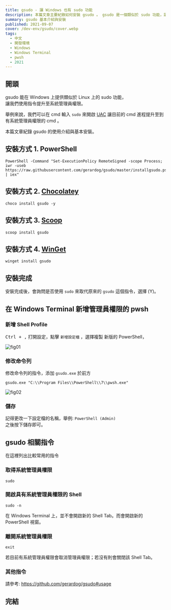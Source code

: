 ```yaml
---
title: gsudo - 讓 Windows 也有 sudo 功能
description: 本篇文章主要紀錄如何安裝 gsudo 。 gsudo 是一個類似於 sudo 功能，讓我們在 Windows 上可以使用。 sudo 功能可以讓我們更方便地提升至系統管理員權限。
summary: gsudo 基本介紹與安裝
published: 2021-09-07
cover: /dev-env/gsudo/cover.webp
tags:
  - 中文
  - 開發環境
  - Windows
  - Windows Terminal
  - pwsh
  - 2021
---
```


<script lang="ts">
  import Codecopy from '$lib/components/extra/codecopy.svelte'
</script>

## 開頭

gsudo 能在 Windows 上提供類似於 Linux 上的 sudo 功能，  
讓我們使用指令提升至系統管理員權限。

舉例來說，我們可以在 cmd 輸入 `sudo` 來開啟 [UAC](https://zh.wikipedia.org/wiki/%E4%BD%BF%E7%94%A8%E8%80%85%E5%B8%B3%E6%88%B6%E6%8E%A7%E5%88%B6)
讓目前的 cmd 進程提升至到有系統管理員權限的 cmd 。

本篇文章紀錄 gsudo 的使用介紹與基本安裝。

## 安裝方式 1. PowerShell

<Codecopy>

```shell
PowerShell -Command "Set-ExecutionPolicy RemoteSigned -scope Process; iwr -useb https://raw.githubusercontent.com/gerardog/gsudo/master/installgsudo.ps1 | iex"
```

</Codecopy>

## 安裝方式 2. [Chocolatey](https://chocolatey.org/install)

<Codecopy>

```shell
choco install gsudo -y
```

</Codecopy>

## 安裝方式 3. [Scoop](https://scoop.sh/)

<Codecopy>

```shell
scoop install gsudo
```

</Codecopy>

## 安裝方式 4. [WinGet](https://github.com/microsoft/winget-cli/releases)

<Codecopy>

```shell
winget install gsudo
```

</Codecopy>

## 安裝完成

安裝完成後，會詢問是否使用 `sudo` 來取代原來的 `gsudo` 這個指令，選擇 (Y)。

## 在 Windows Terminal 新增管理員權限的 pwsh

### 新增 Shell Profile

<kbd>Ctrl + ,</kbd> 打開設定，點擊 `新增設定檔` ，選擇複製 新版的 PowerShell，

![fig01](gsudo/fig01.avif)

### 修改命令列

修改命令列的指令，添加 `gsudo.exe` 於前方

<Codecopy>

```shell
gsudo.exe "C:\\Program Files\\PowerShell\\7\\pwsh.exe"
```

</Codecopy>

![fig02](gsudo/fig02.avif)

### 儲存

記得更改一下設定檔的名稱，舉例: `PowerShell (Admin)`  
之後按下儲存即可。

## gsudo 相關指令

在這裡列出比較常用的指令

### 取得系統管理員權限

<Codecopy>

```shell
sudo
```

</Codecopy>

### 開啟具有系統管理員權限的 Shell

<Codecopy>

```shell
sudo -n
```

</Codecopy>

在 Windows Terminal 上，並不會開啟新的 Shell Tab。而會開啟新的 PowerShell 視窗。

### 離開系統管理員權限

<Codecopy>

```shell
exit
```

</Codecopy>

若目前有系統管理員權限會取消管理員權限；若沒有則會關閉該 Shell Tab。

### 其他指令

請參考: https://github.com/gerardog/gsudo#usage

## 完結
